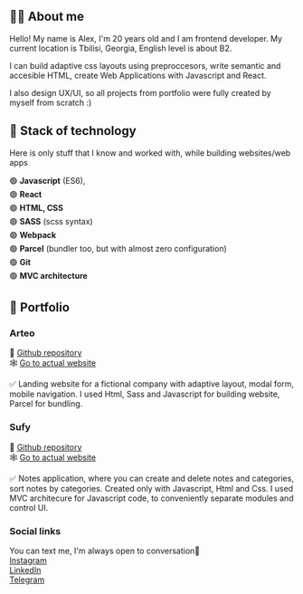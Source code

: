 ## 🧑‍💻 About me
Hello! My name is Alex, I'm 20 years old and I am frontend developer.
My current location is Tbilisi, Georgia, English level is about B2.

 I can build adaptive css layouts using preproccesors, write semantic and accesible HTML, create Web Applications with Javascript and React.

I also design UX/UI, so all projects from portfolio were fully created by myself from scratch :)

## 🔧 Stack of technology
Here is only stuff that I know and worked with, while building websites/web apps

🟢  **Javascript** (ES6),                                        
🟢  **React**                                                
🟢  **HTML, CSS**                                                                           
🟢  **SASS** (scss syntax)                                                                             
🟢  **Webpack**   
🟢  **Parcel** (bundler too, but with almost zero configuration)  
🟢  **Git**  
🟢  **MVC architecture**  


## 💼 Portfolio
### Arteo
🧾 [Github repository](github.com)  
🕸️ [Go to actual website](arteo.netlify.app)

   ✅ Landing website for a fictional company with adaptive layout, modal form, mobile navigation.
   I used Html, Sass and Javascript for building website, Parcel for bundling.
   

### Sufy
🧾 [Github repository](github.com)  
🕸️ [Go to actual website](sufy.netlify.app)

✅ Notes application, where you can create and delete notes and categories, sort notes by categories. Created only with Javascript, Html and Css. I used MVC architecure for Javascript code, to conveniently separate modules and control UI. 

### Social links
You can text me, I'm always open to conversation🙂                                                        
   [Instagram](https://www.instagram.com/a__kharlam/)                                           
   [LinkedIn](https://www.linkedin.com/in/kharlam/)                                              
   [Telegram](https://t.me/KHARLAM0)
